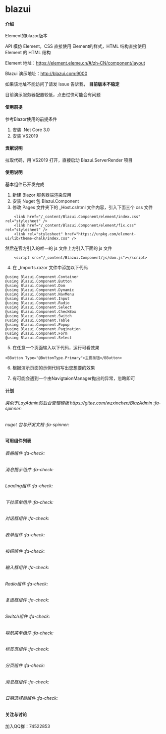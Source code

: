 # blazui

#### 介绍
Element的blazor版本

API 模仿 Element，CSS 直接使用 Element的样式，HTML 结构直接使用 Element 的 HTML 结构

Element 地址：https://element.eleme.cn/#/zh-CN/component/layout

Blazui 演示地址：http://blazui.com:9000

如果该地址不能访问了请发 Issue 告诉我， **目前版本不稳定** 

目前演示服务器配置较低，点击过快可能会有问题

#### 使用前提
参考Blazor使用的前提条件

1. 安装 .Net Core 3.0
2. 安装 VS2019

#### 贡献说明

拉取代码，用 VS2019 打开，直接启动 Blazui.ServerRender 项目

#### 使用说明

基本组件已开发完成

1. 新建 Blazor 服务器端渲染应用
2. 安装 Nuget 包 Blazui.Component
3. 修改 Pages 文件夹下的 _Host.cshtml 文件内容，引入下面三个 css 文件

```
    <link href="/_content/Blazui.Component/element/index.css" rel="stylesheet" />
    <link href="/_content/Blazui.Component/element/fix.css" rel="stylesheet" />
    <link rel="stylesheet" href="https://unpkg.com/element-ui/lib/theme-chalk/index.css" />
```
然后在官方引入的唯一的 js 文件上方引入下面的 js 文件

```
    <script src="/_content/Blazui.Component/js/dom.js"></script>
```
4. 在 _Imports.razor 文件中添加以下代码

```
@using Blazui.Component.Container
@using Blazui.Component.Button
@using Blazui.Component.Dom
@using Blazui.Component.Dynamic
@using Blazui.Component.NavMenu
@using Blazui.Component.Input
@using Blazui.Component.Radio
@using Blazui.Component.Select
@using Blazui.Component.CheckBox
@using Blazui.Component.Switch
@using Blazui.Component.Table
@using Blazui.Component.Popup
@using Blazui.Component.Pagination
@using Blazui.Component.Form
@using Blazui.Component.Select
```

5. 在任意一个页面输入以下代码，运行可看效果

```
<BButton Type="@ButtonType.Primary">主要按钮</BButton>
```
6. 根据演示页面的示例代码写出您想要的效果

7. 有可能会遇到一个由NavigtaionManager抛出的异常，忽略即可

#### 计划

###### 类似于LayAdmin的后台管理模板 https://gitee.com/wzxinchen/BlazAdmin :fa-spinner: 
###### nuget 包与开发文档 :fa-spinner: 

#### 可用组件列表

###### 表格组件 :fa-check: 
###### 消息提示组件 :fa-check: 
###### Loading组件 :fa-check: 
###### 下拉菜单组件 :fa-check: 
###### 对话框组件 :fa-check: 
###### 表单组件 :fa-check: 
###### 按钮组件 :fa-check: 
###### 输入框组件 :fa-check: 
###### Radio组件 :fa-check: 
###### 复选框组件 :fa-check: 
###### Switch组件 :fa-check: 
###### 导航菜单组件 :fa-check: 
###### 标签页组件 :fa-check: 
###### 分页组件 :fa-check: 
###### 消息框组件 :fa-check: 
###### 日期选择器组件 :fa-check: 

#### 关注与讨论

加入QQ群：74522853